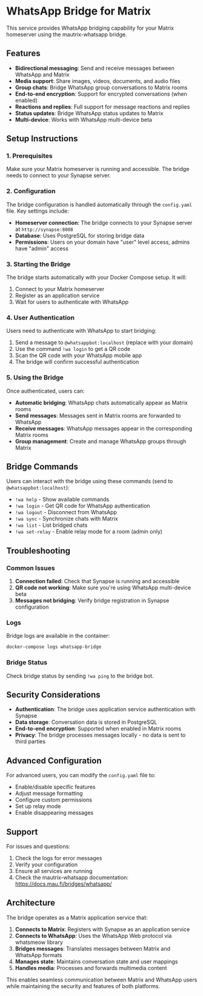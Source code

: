 # WhatsApp Bridge for Matrix

This service provides WhatsApp bridging capability for your Matrix homeserver using the mautrix-whatsapp bridge.

## Features

- **Bidirectional messaging**: Send and receive messages between WhatsApp and Matrix
- **Media support**: Share images, videos, documents, and audio files
- **Group chats**: Bridge WhatsApp group conversations to Matrix rooms
- **End-to-end encryption**: Support for encrypted conversations (when enabled)
- **Reactions and replies**: Full support for message reactions and replies
- **Status updates**: Bridge WhatsApp status updates to Matrix
- **Multi-device**: Works with WhatsApp multi-device beta

## Setup Instructions

### 1. Prerequisites

Make sure your Matrix homeserver is running and accessible. The bridge needs to connect to your Synapse server.

### 2. Configuration

The bridge configuration is handled automatically through the `config.yaml` file. Key settings include:

- **Homeserver connection**: The bridge connects to your Synapse server at `http://synapse:8008`
- **Database**: Uses PostgreSQL for storing bridge data
- **Permissions**: Users on your domain have "user" level access, admins have "admin" access

### 3. Starting the Bridge

The bridge starts automatically with your Docker Compose setup. It will:

1. Connect to your Matrix homeserver
2. Register as an application service
3. Wait for users to authenticate with WhatsApp

### 4. User Authentication

Users need to authenticate with WhatsApp to start bridging:

1. Send a message to `@whatsappbot:localhost` (replace with your domain)
2. Use the command `!wa login` to get a QR code
3. Scan the QR code with your WhatsApp mobile app
4. The bridge will confirm successful authentication

### 5. Using the Bridge

Once authenticated, users can:

- **Automatic bridging**: WhatsApp chats automatically appear as Matrix rooms
- **Send messages**: Messages sent in Matrix rooms are forwarded to WhatsApp
- **Receive messages**: WhatsApp messages appear in the corresponding Matrix rooms
- **Group management**: Create and manage WhatsApp groups through Matrix

## Bridge Commands

Users can interact with the bridge using these commands (send to `@whatsappbot:localhost`):

- `!wa help` - Show available commands
- `!wa login` - Get QR code for WhatsApp authentication
- `!wa logout` - Disconnect from WhatsApp
- `!wa sync` - Synchronize chats with Matrix
- `!wa list` - List bridged chats
- `!wa set-relay` - Enable relay mode for a room (admin only)

## Troubleshooting

### Common Issues

1. **Connection failed**: Check that Synapse is running and accessible
2. **QR code not working**: Make sure you're using WhatsApp multi-device beta
3. **Messages not bridging**: Verify bridge registration in Synapse configuration

### Logs

Bridge logs are available in the container:
```bash
docker-compose logs whatsapp-bridge
```

### Bridge Status

Check bridge status by sending `!wa ping` to the bridge bot.

## Security Considerations

- **Authentication**: The bridge uses application service authentication with Synapse
- **Data storage**: Conversation data is stored in PostgreSQL
- **End-to-end encryption**: Supported when enabled in Matrix rooms
- **Privacy**: The bridge processes messages locally - no data is sent to third parties

## Advanced Configuration

For advanced users, you can modify the `config.yaml` file to:

- Enable/disable specific features
- Adjust message formatting
- Configure custom permissions
- Set up relay mode
- Enable disappearing messages

## Support

For issues and questions:

1. Check the logs for error messages
2. Verify your configuration
3. Ensure all services are running
4. Check the mautrix-whatsapp documentation: https://docs.mau.fi/bridges/whatsapp/

## Architecture

The bridge operates as a Matrix application service that:

1. **Connects to Matrix**: Registers with Synapse as an application service
2. **Connects to WhatsApp**: Uses the WhatsApp Web protocol via whatsmeow library
3. **Bridges messages**: Translates messages between Matrix and WhatsApp formats
4. **Manages state**: Maintains conversation state and user mappings
5. **Handles media**: Processes and forwards multimedia content

This enables seamless communication between Matrix and WhatsApp users while maintaining the security and features of both platforms.